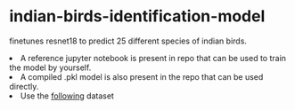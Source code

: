 # indian-birds-identification-model
finetunes resnet18 to predict 25 different species of indian birds.
<li> A reference jupyter notebook is present in repo that can be used to train the model by yourself.</li>
<li> A compiled .pkl model is also present in the repo that can be used directly.</li>
<li> Use the <a href="https://www.kaggle.com/datasets/arjunbasandrai/25-indian-bird-species-with-226k-images">following</a> dataset</li>
